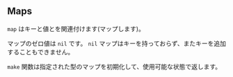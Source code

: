 ## Maps

`map` はキーと値とを関連付けます(マップします)。

マップのゼロ値は `nil` です。 `nil` マップはキーを持っておらず、またキーを追加することもできません。

`make` 関数は指定された型のマップを初期化して、使用可能な状態で返します。